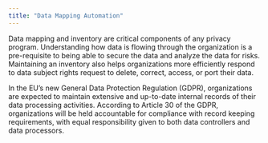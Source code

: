 ```yaml
---
title: "Data Mapping Automation"
---
```


Data mapping and inventory are critical components of any privacy program. Understanding how data is flowing through the organization is a pre-requisite to being able to secure the data and analyze the data for risks. Maintaining an inventory also helps organizations more efficiently respond to data subject rights request to delete, correct, access, or port their data.

In the EU’s new General Data Protection Regulation (GDPR), organizations are expected to maintain extensive and up-to-date internal records of their data processing activities. According to Article 30 of the GDPR, organizations will be held accountable for compliance with record keeping requirements, with equal responsibility given to both data controllers and data processors.

